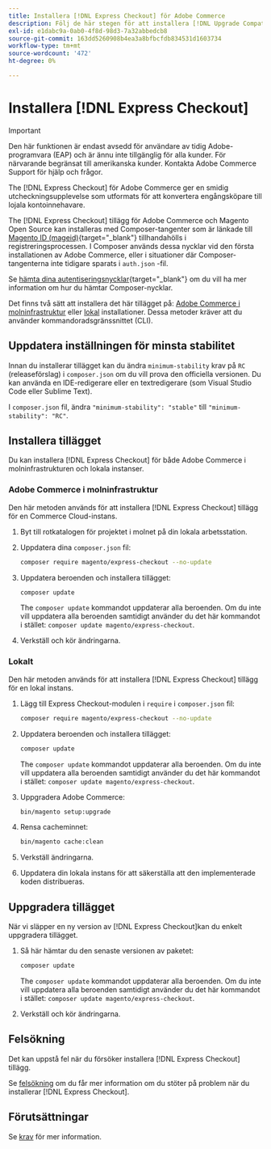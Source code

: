 ```yaml
---
title: Installera [!DNL Express Checkout] för Adobe Commerce
description: Följ de här stegen för att installera [!DNL Upgrade Compatibility Tool] för ditt Adobe Commerce-projekt.
exl-id: e1dabc9a-0ab0-4f8d-98d3-7a32abbedcb8
source-git-commit: 163dd5260908b4ea3a8bfbcfdb834531d1603734
workflow-type: tm+mt
source-wordcount: '472'
ht-degree: 0%

---
```


# Installera [!DNL Express Checkout]

>[!IMPORTANT]
>
> Den här funktionen är endast avsedd för användare av tidig Adobe-programvara (EAP) och är ännu inte tillgänglig för alla kunder. För närvarande begränsat till amerikanska kunder. Kontakta Adobe Commerce Support för hjälp och frågor.

The [!DNL Express Checkout] för Adobe Commerce ger en smidig utcheckningsupplevelse som utformats för att konvertera engångsköpare till lojala kontoinnehavare.

The [!DNL Express Checkout] tillägg för Adobe Commerce och Magento Open Source kan installeras med Composer-tangenter som är länkade till [Magento ID (mageid)](https://devdocs.magento.com/marketplace/sellers/profile-personal.html#field-descriptions){target=&quot;_blank&quot;} tillhandahölls i registreringsprocessen. I Composer används dessa nycklar vid den första installationen av Adobe Commerce, eller i situationer där Composer-tangenterna inte tidigare sparats i `auth.json` -fil.

Se [hämta dina autentiseringsnycklar](https://devdocs.magento.com/guides/v2.4/install-gde/prereq/connect-auth.html){target=&quot;_blank&quot;} om du vill ha mer information om hur du hämtar Composer-nycklar.

Det finns två sätt att installera det här tillägget på: [Adobe Commerce i molninfrastruktur](#magento-commerce-cloud) eller [lokal](#on-premises) installationer. Dessa metoder kräver att du använder kommandoradsgränssnittet (CLI).

## Uppdatera inställningen för minsta stabilitet

Innan du installerar tillägget kan du ändra `minimum-stability` krav på `RC` (releaseförslag) i `composer.json` om du vill prova den officiella versionen. Du kan använda en IDE-redigerare eller en textredigerare (som Visual Studio Code eller Sublime Text).

I `composer.json` fil, ändra `"minimum-stability": "stable"` till `"minimum-stability": "RC"`.

## Installera tillägget

Du kan installera [!DNL Express Checkout] för både Adobe Commerce i molninfrastrukturen och lokala instanser.

### Adobe Commerce i molninfrastruktur

Den här metoden används för att installera [!DNL Express Checkout] tillägg för en Commerce Cloud-instans.

1. Byt till rotkatalogen för projektet i molnet på din lokala arbetsstation.

1. Uppdatera dina `composer.json` fil:

   ```bash
   composer require magento/express-checkout --no-update
   ```

1. Uppdatera beroenden och installera tillägget:

   ```bash
   composer update
   ```

   The `composer update` kommandot uppdaterar alla beroenden. Om du inte vill uppdatera alla beroenden samtidigt använder du det här kommandot i stället: `composer update magento/express-checkout`.

1. Verkställ och kör ändringarna.

### Lokalt

Den här metoden används för att installera [!DNL Express Checkout] tillägg för en lokal instans.

1. Lägg till Express Checkout-modulen i `require` i `composer.json` fil:

   ```bash
   composer require magento/express-checkout --no-update
   ```

1. Uppdatera beroenden och installera tillägget:

   ```bash
   composer update
   ```

   The `composer update` kommandot uppdaterar alla beroenden. Om du inte vill uppdatera alla beroenden samtidigt använder du det här kommandot i stället: `composer update magento/express-checkout`.

1. Uppgradera Adobe Commerce:

   ```bash
   bin/magento setup:upgrade
   ```

1. Rensa cacheminnet:

   ```bash
   bin/magento cache:clean
   ```

1. Verkställ ändringarna.
1. Uppdatera din lokala instans för att säkerställa att den implementerade koden distribueras.

## Uppgradera tillägget

När vi släpper en ny version av [!DNL Express Checkout]kan du enkelt uppgradera tillägget.

1. Så här hämtar du den senaste versionen av paketet:

   ```bash
   composer update
   ```

   The `composer update` kommandot uppdaterar alla beroenden. Om du inte vill uppdatera alla beroenden samtidigt använder du det här kommandot i stället: `composer update magento/express-checkout`.

1. Verkställ och kör ändringarna.

## Felsökning

Det kan uppstå fel när du försöker installera [!DNL Express Checkout] tillägg.

Se [felsökning](../express-checkout/troubleshooting.md) om du får mer information om du stöter på problem när du installerar [!DNL Express Checkout].

## Förutsättningar

Se [krav](../express-checkout/prerequisites.md) för mer information.
